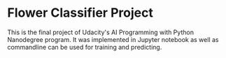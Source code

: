  # Flower Classifier Project
This is the final project of Udacity's AI Programming with Python Nanodegree program. It was implemented in Jupyter notebook as well as commandline can be used for training and predicting.

